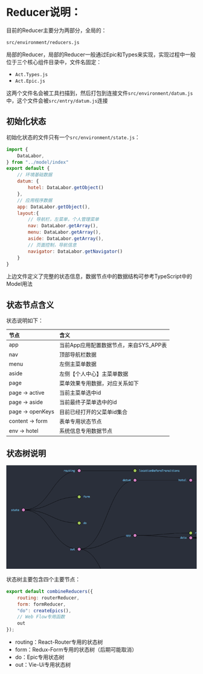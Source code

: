 # Reducer说明：

目前的Reducer主要分为两部分，全局的：

```
src/environment/reducers.js
```

局部的Reducer，局部的Reducer一般通过Epic和Types来实现，实现过程中一般位于三个核心组件目录中，文件名固定：

* `Act.Types.js`
* `Act.Epic.js`

这两个文件名会被工具扫描到，然后打包到连接文件`src/environment/datum.js`中，这个文件会被`src/entry/datum.js`连接

## 初始化状态

初始化状态的文件只有一个`src/environment/state.js`：

```js
import {
    DataLabor,
} from "../model/index"
export default {
    // 环境基础数据
    datum: {
        hotel: DataLabor.getObject()
    },
    // 应用程序数据
    app: DataLabor.getObject(),
    layout:{
        // 导航栏，左菜单，个人管理菜单
        nav: DataLabor.getArray(),
        menu: DataLabor.getArray(),
        aside: DataLabor.getArray(),
        // 页面控制，导航信息
        navigator: DataLabor.getNavigator()
    }
}
```

上边文件定义了完整的状态信息，数据节点中的数据结构可参考TypeScript中的Model用法

## 状态节点含义

状态说明如下：

| 节点 | 含义 |
| :--- | :--- |
| app | 当前App应用配置数据节点，来自SYS\_APP表 |
| nav | 顶部导航栏数据 |
| menu | 左侧主菜单数据 |
| aside | 左侧【个人中心】主菜单数据 |
| page | 菜单效果专用数据，对应关系如下 |
| page -&gt; active | 当前主菜单选中id |
| page -&gt; aside | 当前最终子菜单选中的id |
| page -&gt; openKeys | 目前已经打开的父菜单id集合 |
| content -&gt; form | 表单专用状态节点 |
| env -&gt; hotel | 系统信息专用数据节点 |

## 状态树说明

![](/assets/KM1002/003.png)

状态树主要包含四个主要节点：

```javascript
export default combineReducers({
    routing: routerReducer,
    form: formReducer,
    "do": createEpics(),
    // Web Flow专用函数
    out
});
```

* routing：React-Router专用的状态树
* form：Redux-Form专用的状态树（后期可能取消）
* do：Epic专用状态树
* out：Vie-Ui专用状态树



